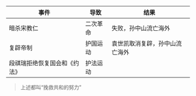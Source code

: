 
|事件|导致|结果|
|---|---|---|
|暗杀宋教仁|二次革命|失败，孙中山流亡海外| 
|复辟帝制|护国运动|袁世凯取消复辟，孙中山流亡海外|
|段祺瑞拒绝恢复国会和《约法》|护法运动|  |
> 上述都叫“挽救共和的努力”

